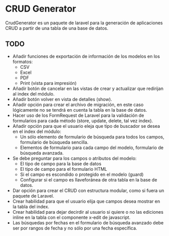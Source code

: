 # CRUD Generator

CrudGenerator es un paquete de laravel para la generación de aplicaciones CRUD a partir de una tabla de una base de datos.

## TODO

- Añadir funciones de exportación de información de los modelos en los formatos:
	- CSV
	- Excel
	- PDF
	- Print (vista para impresión)
- Añadir botón de cancelar en las vistas de crear y actualizar que redirijan al index del módulo.
- Añadir botón volver en vista de detalles (show).
- Añadir opción para crear el archivo de migración, en este caso lógicamente no se tendrá en cuenta la tabla en la base de datos.
- Hacer uso de los FormRequest de Laravel para la validación de formularios para cada método (store, update, delete, tal vez index).
- Añadir opción para que el usuario eleja que tipo de buscador se desea en el index del módulo:
	- Un sólo elemento de formulario de búsqueda para todos los campos, formulario de búsqueda sencilla.
	- Elementos de formulario para cada campo del modelo, formulario de búsqueda avanzada.
- Se debe preguntar para los campos o atributos del modelo:
	- El tipo de campo para la base de datos
	- El tipo de campo para el formulario HTML
	- Si el campo es escondido o protegido en el modelo (guard)
	- Configurar si el campo es llaveforánea de otra tabla en la base de datos.
- Dar opción para crear el CRUD con estructura modular, como si fuera un paquete de Laravel.
- Crear habilidad para que el usuario elija que campos desea mostrar en la tabla del index.
- Crear habilidad para dejar decirdir al usuario si quiere o no las ediciones inline en la tabla con el componente x-edit de javascript.
- Las búsquedas por fechas en el formulario de búsqueda avanzado debe ser por rangos de fecha y no sólo por una fecha específica.